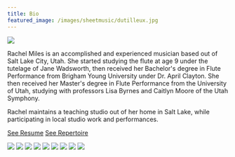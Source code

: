 ```yaml
---
title: Bio
featured_image: /images/sheetmusic/dutilleux.jpg
---
```

![](/images/black/blackandgreen1.jpg)

Rachel Miles is an accomplished and experienced musician based out of Salt Lake City, Utah. She started studying the flute at age 9 under the tutelage of Jane Wadsworth, then received her Bachelor's degree in Flute Performance from Brigham Young University under Dr. April Clayton. She then received her Master's degree in Flute Performance from the University of Utah, studying with professors Lisa Byrnes and Caitlyn Moore of the Utah Symphony. 

Rachel maintains a teaching studio out of her home in Salt Lake, while participating in local studio work and performances. 

<a href="/resume" class="button">See Resume</a> <a href="/repertoire" class="button">See Repertoire</a>

<div class="gallery" data-columns="3">
	<img src="/images/red/grassfar1.jpg">
	<img src="/images/studiogroup.jpg">
	<img src="/images/studio.jpg">
	<img src="/images/black/blackandflowers.jpg">
	<img src="/images/finalrecital/marimba.jpg">
	<img src="/images/flutegroup.jpg">
	<img src="/images/red/grassblue2.jpg">
	<img src="/images/black/blackwithscarf.jpg">
	<img src="/images/finalrecital/mom.jpg">
	
</div>